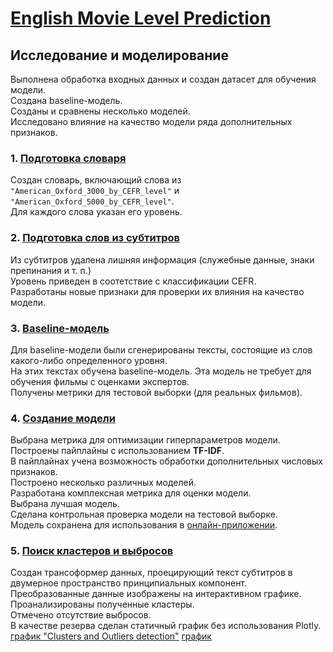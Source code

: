 # [English Movie Level Prediction](https://movie-level.streamlit.app/)
## Исследование и моделирование

Выполнена обработка входных данных и создан датасет для обучения модели.  
Создана baseline-модель.  
Созданы и сравнены несколько моделей.  
Исследовано влияние на качество модели ряда дополнительных признаков.  

### 1. [Подготовка словаря](https://nbviewer.jupyter.org/github/Nanobelka/english_subtitles_level/blob/main/ML/1_words.ipynb)  
Создан словарь, включающий слова из `"American_Oxford_3000_by_CEFR_level"` и `"American_Oxford_5000_by_CEFR_level"`.  
Для каждого слова указан его уровень.  

### 2. [Подготовка слов из субтитров](https://nbviewer.jupyter.org/github/Nanobelka/english_subtitles_level/blob/main/ML/2_subtitles.ipynb)  
Из субтитров удалена лишняя информация (служебные данные, знаки препинания и т. п.)  
Уровень приведен в соотетствие с классификации CEFR.  
Разработаны новые признаки для проверки их влияния на качество модели.  

### 3. [Baseline-модель](https://nbviewer.jupyter.org/github/Nanobelka/english_subtitles_level/blob/main/ML/3_baseline.ipynb)  
Для baseline-модели были сгенерированы тексты, состоящие из слов какого-либо определенного уровня.  
На этих текстах обучена baseline-модель. Эта модель не требует для обучения фильмы с оценками экспертов.  
Получены метрики для тестовой выборки (для реальных фильмов).  

### 4. [Создание модели](https://nbviewer.jupyter.org/github/Nanobelka/english_subtitles_level/blob/main/ML/4_model.ipynb)  
Выбрана метрика для оптимизации гиперпараметров модели.  
Построены пайплайны с использованием **TF-IDF**.  
В пайплайнах учена возможность обработки дополнительных числовых признаков.  
Построено несколько различных моделей.  
Разработана комплексная метрика для оценки модели.  
Выбрана лучшая модель.  
Сделана контрольная проверка модели на тестовой выборке.  
Модель сохранена для использования в [онлайн-приложении](https://movie-level.streamlit.app/).  

### 5. [Поиск кластеров и выбросов](https://nbviewer.jupyter.org/github/Nanobelka/english_subtitles_level/blob/main/ML/5_outliers.ipynb)  
Создан трансоформер данных, проецирующий текст субтитров в двумерное пространство принципиальных компонент.  
Преобразованные данные изображены на интерактивном графике.  
Проанализированы полученные кластеры.  
Отмечено отсутствие выбросов.  
В качестве резерва сделан статичный график без использования Plotly.  
[график "Clusters and Outliers detection"](https://github.com/Nanobelka/english_subtitles_level/blob/main/ML/movie_subtitles_projection.html)
[график](https://Nanobelka.github.io/english_subtitles_level/ML/movie_subtitles_projection.html)

